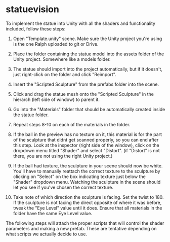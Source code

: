 # statuevision
To implement the statue into Unity with all the shaders and functionality included, follow these steps:

1. Open "Template.unity" scene. Make sure the Unity project you're using is the one Ralph uploaded to git or Drive.

2. Place the folder containing the statue model into the assets folder of the Unity project. Somewhere like a models folder.

3. The statue should import into the project automatically, but if it doesn't, just right-click on the folder and click "Reimport".

4. Insert the "Scripted Sculpture" from the prefabs folder into the scene. 

5. Click and drag the statue mesh onto the "Scripted Sculpture" in the hierarch (left side of window) to parent it. 
6. Go into the "Materials" folder that should be automatically created inside the statue folder.

7. Repeat steps 8-10 on each of the materials in the folder.

8. If the ball in the preview has no texture on it, this material is for the part of the sculpture that didnt get scanned properly, so you can end after this step. Look at the inspector (right side of the window), click on the dropdown menu titled "Shader" and select "Distort". (if "Distort" is not there, you are not using the right Unity project.)

9. If the ball had texture, the sculpture in your scene should now be white. You'll have to manually reattach the correct texture to the sculpture by clicking on "Select" on the box indicating texture just below the "Shader" dropdown menu. Watching the sculpture in the scene should let you see if you've chosen the correct texture.

10. Take note of which direction the sculpture is facing. Set the twist to 180. If the sculpture is not facing the direct opposite of where it was before, tweak the "Eye Level" value until it does. Ensure that all materials in the folder have the same Eye Level value.

The following steps will attach the proper scripts that will control the shader parameters and making a new prefab. These are tentative depending on what scripts we actually decide to use.
